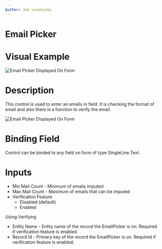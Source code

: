 ```yaml
---
Author: Jan Losenicky
---
```


# Email Picker

# Visual Example

![Email Picker Displayed On Form](/.attachments/applications/Controls/emailpickercontrol.png)

# Description

This control is used to enter an emails in field. It is checking the format of email and also there is a function to verify the email.

![Email Picker Displayed On Form](/.attachments/applications/Controls/emailpickerverifying.png)

# Binding Field

Control can be binded to any field on form of type SingleLine.Text.

# Inputs

- Min Mail Count - Minimum of emails imputed
- Max Mail Count - Maximum of emails that can be imputed
- Verification Feature
    - Disabled (default)
    - Enabled

Using Verifying
- Entity Name - Entity name of the record the EmailPicker is on. Required if verification feature is enabled.
- Record Id - Primary key of the record the EmailPicker is on. Required if verification feature is enabled.